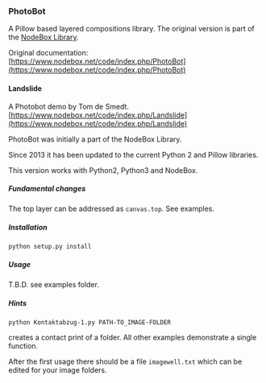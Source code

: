 ### PhotoBot ###

A Pillow based layered compositions library. The original version is part of the [NodeBox Library](https://github.com/karstenw/Library).


Original documentation:
[https://www.nodebox.net/code/index.php/PhotoBot](https://www.nodebox.net/code/index.php/PhotoBot)


#### Landslide ####
A Photobot demo by Tom de Smedt.
[https://www.nodebox.net/code/index.php/Landslide](https://www.nodebox.net/code/index.php/Landslide)


PhotoBot was initially a part of the NodeBox Library.

Since 2013 it has been updated to the current Python 2 and Pillow libraries.

This version works with Python2, Python3 and NodeBox.



##### Fundamental changes #####
The top layer can be addressed as `canvas.top`. See examples.


##### Installation #####
`python setup.py install`

##### Usage #####

T.B.D. see examples folder.

##### Hints #####

`python Kontaktabzug-1.py PATH-TO_IMAGE-FOLDER`

creates a contact print of a folder. All other examples demonstrate a single function.

After the first usage there should be a file `imagewell.txt` which can be edited for your image folders.